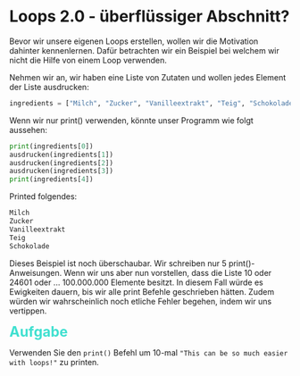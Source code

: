 Loops 2.0 - überflüssiger Abschnitt?
===========

Bevor wir unsere eigenen Loops erstellen, wollen wir die Motivation dahinter kennenlernen. Dafür betrachten wir ein Beispiel
bei welchem wir nicht die Hilfe von einem Loop verwenden.

Nehmen wir an, wir haben eine Liste von Zutaten und wollen jedes Element der Liste ausdrucken:

```python
ingredients = ["Milch", "Zucker", "Vanilleextrakt", "Teig", "Schokolade"]
```

Wenn wir nur print() verwenden, könnte unser Programm wie folgt aussehen:

```python
print(ingredients[0])
ausdrucken(ingredients[1])
ausdrucken(ingredients[2])
ausdrucken(ingredients[3])
print(ingredients[4])
```

Printed folgendes:

```python
Milch
Zucker
Vanilleextrakt
Teig
Schokolade
```

Dieses Beispiel ist noch überschaubar. Wir schreiben nur 5 print()-Anweisungen. 
Wenn wir uns aber nun vorstellen, dass die Liste 10 oder 24601 oder ... 100.000.000 Elemente besitzt. 
In diesem Fall würde es Ewigkeiten dauern, bis wir alle print Befehle geschrieben hätten. Zudem würden wir wahrscheinlich
noch etliche Fehler begehen, indem wir uns vertippen.

<span style="color:turquoise;font-weight:700;font-size:25px">
Aufgabe
</span>

Verwenden Sie den `print()` Befehl um 10-mal `"This can be so much easier with loops!"` zu printen.
